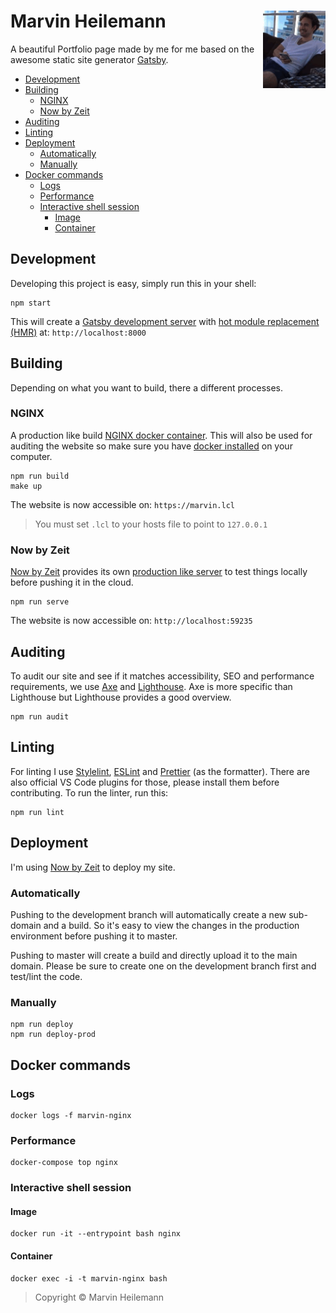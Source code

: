 <h1 align="left">
  <img align="right" src="./static/me.gif" width="100">
  <b>Marvin Heilemann</b>
</h1>

A beautiful Portfolio page made by me for me based on the awesome static site
generator [Gatsby](https://www.gatsbyjs.org/).

- [Development](#development)
- [Building](#building)
  - [NGINX](#nginx)
  - [Now by Zeit](#now-by-zeit)
- [Auditing](#auditing)
- [Linting](#linting)
- [Deployment](#deployment)
  - [Automatically](#automatically)
  - [Manually](#manually)
- [Docker commands](#docker-commands)
  - [Logs](#logs)
  - [Performance](#performance)
  - [Interactive shell session](#interactive-shell-session)
    - [Image](#image)
    - [Container](#container)

## Development

Developing this project is easy, simply run this in your shell:

```shell
npm start
```

This will create a
[Gatsby development server](https://www.gatsbyjs.org/docs/gatsby-cli/#develop)
with
[hot module replacement (HMR)](https://webpack.js.org/concepts/hot-module-replacement/)
at: `http://localhost:8000`

## Building

Depending on what you want to build, there a different processes.

### NGINX

A production like build
[NGINX docker container](https://hub.docker.com/_/nginx). This will also be used
for auditing the website so make sure you have
[docker installed](https://docs.docker.com/install/) on your computer.

```shell
npm run build
make up
```

The website is now accessible on: `https://marvin.lcl`

> You must set `.lcl` to your hosts file to point to `127.0.0.1`

### Now by Zeit

[Now by Zeit](https://zeit.co/home) provides its own
[production like server](https://zeit.co/docs/now-cli#commands/dev) to test
things locally before pushing it in the cloud.

```shell
npm run serve
```

The website is now accessible on: `http://localhost:59235`

## Auditing

To audit our site and see if it matches accessibility, SEO and performance
requirements, we use [Axe](https://www.deque.com/axe/) and
[Lighthouse](https://github.com/GoogleChrome/lighthouse/). Axe is more specific
than Lighthouse but Lighthouse provides a good overview.

```shell
npm run audit
```

## Linting

For linting I use [Stylelint](https://stylelint.io/),
[ESLint](https://eslint.org/) and [Prettier](https://prettier.io/) (as the
formatter). There are also official VS Code plugins for those, please install
them before contributing. To run the linter, run this:

```shell
npm run lint
```

## Deployment

I'm using [Now by Zeit](https://zeit.co/home) to deploy my site.

### Automatically

Pushing to the development branch will automatically create a new sub-domain and
a build. So it's easy to view the changes in the production environment before
pushing it to master.

Pushing to master will create a build and directly upload it to the main domain.
Please be sure to create one on the development branch first and test/lint the
code.

### Manually

```shell
npm run deploy
npm run deploy-prod
```

## Docker commands

### Logs

```shell
docker logs -f marvin-nginx
```

### Performance

```shell
docker-compose top nginx
```

### Interactive shell session

#### Image

```shell
docker run -it --entrypoint bash nginx
```

#### Container

```shell
docker exec -i -t marvin-nginx bash
```

> Copyright © Marvin Heilemann
